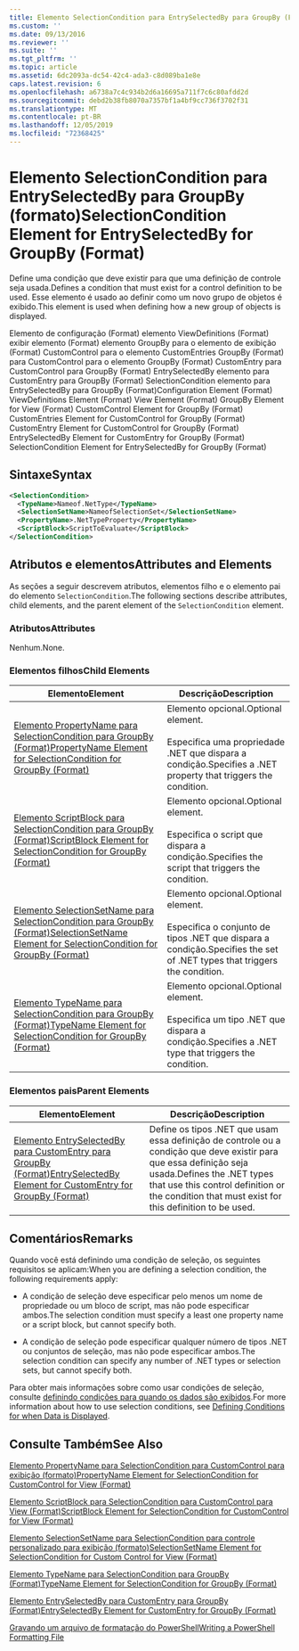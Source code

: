 ```yaml
---
title: Elemento SelectionCondition para EntrySelectedBy para GroupBy (Format) | Microsoft Docs
ms.custom: ''
ms.date: 09/13/2016
ms.reviewer: ''
ms.suite: ''
ms.tgt_pltfrm: ''
ms.topic: article
ms.assetid: 6dc2093a-dc54-42c4-ada3-c8d089ba1e8e
caps.latest.revision: 6
ms.openlocfilehash: a6738a7c4c934b2d6a16695a711f7c6c80afdd2d
ms.sourcegitcommit: debd2b38fb8070a7357bf1a4bf9cc736f3702f31
ms.translationtype: MT
ms.contentlocale: pt-BR
ms.lasthandoff: 12/05/2019
ms.locfileid: "72368425"
---
```

# <a name="selectioncondition-element-for-entryselectedby-for-groupby-format"></a><span data-ttu-id="65ac8-102">Elemento SelectionCondition para EntrySelectedBy para GroupBy (formato)</span><span class="sxs-lookup"><span data-stu-id="65ac8-102">SelectionCondition Element for EntrySelectedBy for GroupBy (Format)</span></span>

<span data-ttu-id="65ac8-103">Define uma condição que deve existir para que uma definição de controle seja usada.</span><span class="sxs-lookup"><span data-stu-id="65ac8-103">Defines a condition that must exist for a control definition to be used.</span></span> <span data-ttu-id="65ac8-104">Esse elemento é usado ao definir como um novo grupo de objetos é exibido.</span><span class="sxs-lookup"><span data-stu-id="65ac8-104">This element is used when defining how a new group of objects is displayed.</span></span>

<span data-ttu-id="65ac8-105">Elemento de configuração (Format) elemento ViewDefinitions (Format) exibir elemento (Format) elemento GroupBy para o elemento de exibição (Format) CustomControl para o elemento CustomEntries GroupBy (Format) para CustomControl para o elemento GroupBy (Format) CustomEntry para CustomControl para GroupBy (Format) EntrySelectedBy elemento para CustomEntry para GroupBy (Format) SelectionCondition elemento para EntrySelectedBy para GroupBy (Format)</span><span class="sxs-lookup"><span data-stu-id="65ac8-105">Configuration Element (Format) ViewDefinitions Element (Format) View Element (Format) GroupBy Element for View (Format) CustomControl Element for GroupBy (Format) CustomEntries Element for CustomControl for GroupBy (Format) CustomEntry Element for CustomControl for GroupBy (Format) EntrySelectedBy Element for CustomEntry for GroupBy (Format) SelectionCondition Element for EntrySelectedBy for GroupBy (Format)</span></span>

## <a name="syntax"></a><span data-ttu-id="65ac8-106">Sintaxe</span><span class="sxs-lookup"><span data-stu-id="65ac8-106">Syntax</span></span>

```xml
<SelectionCondition>
  <TypeName>Nameof.NetType</TypeName>
  <SelectionSetName>NameofSelectionSet</SelectionSetName>
  <PropertyName>.NetTypeProperty</PropertyName>
  <ScriptBlock>ScriptToEvaluate</ScriptBlock>
</SelectionCondition>
```

## <a name="attributes-and-elements"></a><span data-ttu-id="65ac8-107">Atributos e elementos</span><span class="sxs-lookup"><span data-stu-id="65ac8-107">Attributes and Elements</span></span>

<span data-ttu-id="65ac8-108">As seções a seguir descrevem atributos, elementos filho e o elemento pai do elemento `SelectionCondition`.</span><span class="sxs-lookup"><span data-stu-id="65ac8-108">The following sections describe attributes, child elements, and the parent element of the `SelectionCondition` element.</span></span>

### <a name="attributes"></a><span data-ttu-id="65ac8-109">Atributos</span><span class="sxs-lookup"><span data-stu-id="65ac8-109">Attributes</span></span>

<span data-ttu-id="65ac8-110">Nenhum.</span><span class="sxs-lookup"><span data-stu-id="65ac8-110">None.</span></span>

### <a name="child-elements"></a><span data-ttu-id="65ac8-111">Elementos filhos</span><span class="sxs-lookup"><span data-stu-id="65ac8-111">Child Elements</span></span>

|<span data-ttu-id="65ac8-112">Elemento</span><span class="sxs-lookup"><span data-stu-id="65ac8-112">Element</span></span>|<span data-ttu-id="65ac8-113">Descrição</span><span class="sxs-lookup"><span data-stu-id="65ac8-113">Description</span></span>|
|-------------|-----------------|
|[<span data-ttu-id="65ac8-114">Elemento PropertyName para SelectionCondition para GroupBy (Format)</span><span class="sxs-lookup"><span data-stu-id="65ac8-114">PropertyName Element for SelectionCondition for GroupBy (Format)</span></span>](./propertyname-element-for-selectioncondition-for-groupby-format.md)|<span data-ttu-id="65ac8-115">Elemento opcional.</span><span class="sxs-lookup"><span data-stu-id="65ac8-115">Optional element.</span></span><br /><br /> <span data-ttu-id="65ac8-116">Especifica uma propriedade .NET que dispara a condição.</span><span class="sxs-lookup"><span data-stu-id="65ac8-116">Specifies a .NET property that triggers the condition.</span></span>|
|[<span data-ttu-id="65ac8-117">Elemento ScriptBlock para SelectionCondition para GroupBy (Format)</span><span class="sxs-lookup"><span data-stu-id="65ac8-117">ScriptBlock Element for SelectionCondition for GroupBy (Format)</span></span>](./scriptblock-element-for-selectioncondition-for-entryselectedby-for-groupby-format.md)|<span data-ttu-id="65ac8-118">Elemento opcional.</span><span class="sxs-lookup"><span data-stu-id="65ac8-118">Optional element.</span></span><br /><br /> <span data-ttu-id="65ac8-119">Especifica o script que dispara a condição.</span><span class="sxs-lookup"><span data-stu-id="65ac8-119">Specifies the script that triggers the condition.</span></span>|
|[<span data-ttu-id="65ac8-120">Elemento SelectionSetName para SelectionCondition para GroupBy (Format)</span><span class="sxs-lookup"><span data-stu-id="65ac8-120">SelectionSetName Element for SelectionCondition for GroupBy (Format)</span></span>](./selectionsetname-element-for-selectioncondition-for-groupby-format.md)|<span data-ttu-id="65ac8-121">Elemento opcional.</span><span class="sxs-lookup"><span data-stu-id="65ac8-121">Optional element.</span></span><br /><br /> <span data-ttu-id="65ac8-122">Especifica o conjunto de tipos .NET que dispara a condição.</span><span class="sxs-lookup"><span data-stu-id="65ac8-122">Specifies the set of .NET types that triggers the condition.</span></span>|
|[<span data-ttu-id="65ac8-123">Elemento TypeName para SelectionCondition para GroupBy (Format)</span><span class="sxs-lookup"><span data-stu-id="65ac8-123">TypeName Element for SelectionCondition for GroupBy  (Format)</span></span>](./typename-element-for-selectioncondition-for-groupby-format.md)|<span data-ttu-id="65ac8-124">Elemento opcional.</span><span class="sxs-lookup"><span data-stu-id="65ac8-124">Optional element.</span></span><br /><br /> <span data-ttu-id="65ac8-125">Especifica um tipo .NET que dispara a condição.</span><span class="sxs-lookup"><span data-stu-id="65ac8-125">Specifies a .NET type that triggers the condition.</span></span>|

### <a name="parent-elements"></a><span data-ttu-id="65ac8-126">Elementos pais</span><span class="sxs-lookup"><span data-stu-id="65ac8-126">Parent Elements</span></span>

|<span data-ttu-id="65ac8-127">Elemento</span><span class="sxs-lookup"><span data-stu-id="65ac8-127">Element</span></span>|<span data-ttu-id="65ac8-128">Descrição</span><span class="sxs-lookup"><span data-stu-id="65ac8-128">Description</span></span>|
|-------------|-----------------|
|[<span data-ttu-id="65ac8-129">Elemento EntrySelectedBy para CustomEntry para GroupBy (Format)</span><span class="sxs-lookup"><span data-stu-id="65ac8-129">EntrySelectedBy Element for CustomEntry for GroupBy (Format)</span></span>](./entryselectedby-element-for-customentry-for-groupby-format.md)|<span data-ttu-id="65ac8-130">Define os tipos .NET que usam essa definição de controle ou a condição que deve existir para que essa definição seja usada.</span><span class="sxs-lookup"><span data-stu-id="65ac8-130">Defines the .NET types that use this control definition or the condition that must exist for this definition to be used.</span></span>|

## <a name="remarks"></a><span data-ttu-id="65ac8-131">Comentários</span><span class="sxs-lookup"><span data-stu-id="65ac8-131">Remarks</span></span>

<span data-ttu-id="65ac8-132">Quando você está definindo uma condição de seleção, os seguintes requisitos se aplicam:</span><span class="sxs-lookup"><span data-stu-id="65ac8-132">When you are defining a selection condition, the following requirements apply:</span></span>

- <span data-ttu-id="65ac8-133">A condição de seleção deve especificar pelo menos um nome de propriedade ou um bloco de script, mas não pode especificar ambos.</span><span class="sxs-lookup"><span data-stu-id="65ac8-133">The selection condition must specify a least one property name or a script block, but cannot specify both.</span></span>

- <span data-ttu-id="65ac8-134">A condição de seleção pode especificar qualquer número de tipos .NET ou conjuntos de seleção, mas não pode especificar ambos.</span><span class="sxs-lookup"><span data-stu-id="65ac8-134">The selection condition can specify any number of .NET types or selection sets, but cannot specify both.</span></span>

<span data-ttu-id="65ac8-135">Para obter mais informações sobre como usar condições de seleção, consulte [definindo condições para quando os dados são exibidos](./defining-conditions-for-displaying-data.md).</span><span class="sxs-lookup"><span data-stu-id="65ac8-135">For more information about how to use selection conditions, see [Defining Conditions for when Data is Displayed](./defining-conditions-for-displaying-data.md).</span></span>

## <a name="see-also"></a><span data-ttu-id="65ac8-136">Consulte Também</span><span class="sxs-lookup"><span data-stu-id="65ac8-136">See Also</span></span>

[<span data-ttu-id="65ac8-137">Elemento PropertyName para SelectionCondition para CustomControl para exibição (formato)</span><span class="sxs-lookup"><span data-stu-id="65ac8-137">PropertyName Element for SelectionCondition for CustomControl for View (Format)</span></span>](./propertyname-element-for-selectioncondition-for-customcontrol-for-view-format.md)

[<span data-ttu-id="65ac8-138">Elemento ScriptBlock para SelectionCondition para CustomControl para View (Format)</span><span class="sxs-lookup"><span data-stu-id="65ac8-138">ScriptBlock Element for SelectionCondition for CustomControl for View (Format)</span></span>](./scriptblock-element-for-selectioncondition-for-customcontrol-for-view-format.md)

[<span data-ttu-id="65ac8-139">Elemento SelectionSetName para SelectionCondition para controle personalizado para exibição (formato)</span><span class="sxs-lookup"><span data-stu-id="65ac8-139">SelectionSetName Element for SelectionCondition for Custom Control for View (Format)</span></span>](./selectionsetname-element-for-selectioncondition-for-customcontrol-for-view-format.md)

[<span data-ttu-id="65ac8-140">Elemento TypeName para SelectionCondition para GroupBy (Format)</span><span class="sxs-lookup"><span data-stu-id="65ac8-140">TypeName Element for SelectionCondition for GroupBy  (Format)</span></span>](./typename-element-for-selectioncondition-for-groupby-format.md)

[<span data-ttu-id="65ac8-141">Elemento EntrySelectedBy para CustomEntry para GroupBy (Format)</span><span class="sxs-lookup"><span data-stu-id="65ac8-141">EntrySelectedBy Element for CustomEntry for GroupBy (Format)</span></span>](./entryselectedby-element-for-customentry-for-groupby-format.md)

[<span data-ttu-id="65ac8-142">Gravando um arquivo de formatação do PowerShell</span><span class="sxs-lookup"><span data-stu-id="65ac8-142">Writing a PowerShell Formatting File</span></span>](./writing-a-powershell-formatting-file.md)
